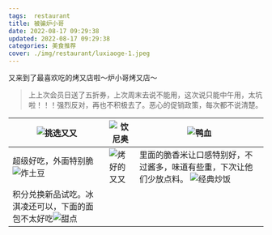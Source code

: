 ```yaml
---
tags:  restaurant
title: 被骗炉小哥
date: 2022-08-17 09:29:38
updated: 2022-08-17 09:29:38
categories: 美食推荐
cover: ./img/restaurant/luxiaoge-1.jpeg
---
```


又来到了最喜欢吃的烤又店啦～炉小哥烤又店～

> 上上次会员日送了五折券，上次周末去说不能用，这次说只能中午用，太坑啦！！！强烈反对，再也不积极去了。恶心的促销政策，每次都不说清楚。

![挑选又又](./img/restaurant/luxiaoge-1.jpeg) | ![饮尼奥](./img/restaurant/luxiaoge-2.jpeg) | ![鸭血](./img/restaurant/luxiaoge-3.jpeg)
--- | --- | ---
超级好吃，外面特别脆 ![炸土豆](./img/restaurant/luxiaoge-4.jpeg) | ![烤好的又又](./img/restaurant/luxiaoge-5.jpeg) | 里面的脆香米让口感特别好，不过酱多，味道有些重，下次让他们少放点料。 ![经典炒饭](./img/restaurant/luxiaoge-6.jpeg)
积分兑换新品试吃。冰淇凌还可以，下面的面包不太好吃![甜点](./img/restaurant/luxiaoge-7.jpeg) |  | 
